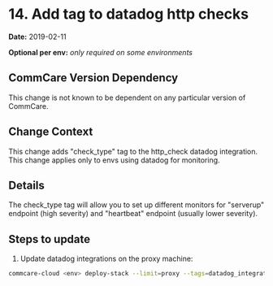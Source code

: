 # 14. Add tag to datadog http checks

**Date:** 2019-02-11

**Optional per env:** _only required on some environments_


## CommCare Version Dependency
This change is not known to be dependent on any particular version of CommCare.


## Change Context
This change adds "check_type" tag to the http_check datadog integration.
This change applies only to envs using datadog for monitoring.

## Details
The check_type tag will allow you to set up different monitors
for "serverup" endpoint (high severity)
and "heartbeat" endpoint (usually lower severity).

## Steps to update
1. Update datadog integrations on the proxy machine:
```bash
commcare-cloud <env> deploy-stack --limit=proxy --tags=datadog_integrations
```
